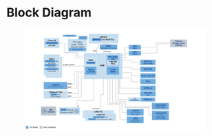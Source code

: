 # Block Diagram

<figure><img src="../.gitbook/assets/1279000-CS_Nav Q Plus_BD_2048x1152_blue.jpg" alt=""><figcaption></figcaption></figure>
